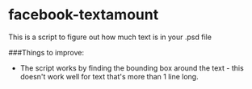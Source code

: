 # facebook-textamount

This is a script to figure out how much text is in your .psd file

###Things to improve:
- The script works by finding the bounding box around the text - this doesn't work well for text that's more than 1 line long.
